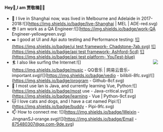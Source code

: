 <!--
**Jia-Jingnan/Jia-Jingnan** is a ✨ _special_ ✨ repository because its `README.md` (this file) appears on your GitHub profile.

Here are some ideas to get you started:

- 🔭 I’m currently working on ...
- 🌱 I’m currently learning ...
- 👯 I’m looking to collaborate on ...
- 🤔 I’m looking for help with ...
- 💬 Ask me about ...
- 📫 How to reach me: ...
- 😄 Pronouns: ...
- ⚡ Fun fact: ...
-->
#### Hey👋,I am 贾敬楠👨‍💻

- 🔭 I live in Shanghai now, was lived in Melbourne and  Adelaide in 2017-2018:![](https://img.shields.io/badge/live-Shanghai | MEL | ADE-red.svg)
- 😎 I am work as a QA Engineer:![](https://img.shields.io/badge/work-QA Engineer-yellowgreen.svg)
- ✒️ I good at UI and Api auto testing and Performance testing: [![](https://img.shields.io/badge/ui test framework- Chadstone-7ab.svg)]() [![](https://img.shields.io/badge/api test framework- Ashford-5cd)]() [![](https://img.shields.io/badge/api test platform- YouTest-blue)]()
- 🏄 I also like surfing the Internet:<img align="right" src="https://github-readme-stats.vercel.app/api/top-langs/?username=Jia-Jingnan&layout=compact" />![](https://img.shields.io/badge/music - QQ音乐 | 网易云音乐-important.svg)![](https://img.shields.io/badge/vedio - bilibili-8fc.svg)![](https://img.shields.io/badge/program - Github-8cf.svg)
- 🎥 I most use lan is Java, and currently learning Vue, Python:![](https://img.shields.io/badge/most use - Java-critical.svg)![](https://img.shields.io/badge/learning - Vue | Python-9cf.svg)
- :cat: I love cats and dogs, and I have a cat named Pipi:![](https://img.shields.io/badge/buddy - Pipi-9fc.svg)
- 📫 How to connect me: ![](https://img.shields.io/badge/Weixin - JingnanSJ-orange.svg)![](https://img.shields.io/badge/Email - 875480307@qq.com-9de.svg)
